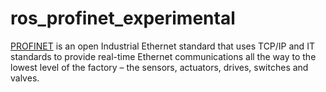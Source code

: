 # ros_profinet_experimental

[PROFINET][] is an open Industrial Ethernet standard that uses TCP/IP and IT standards to provide real-time Ethernet communications all the way to the lowest level of the factory – the sensors, actuators, drives, switches and valves.

[PROFINET]: http://us.profinet.com/technology/profinet/
